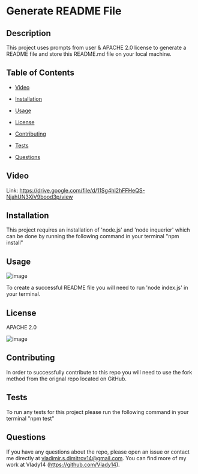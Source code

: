 # Generate README File

## Description

This project uses prompts from user & APACHE 2.0 license to generate a README file and store this README.md file on your local machine.

## Table of Contents

* [Video](#video)

* [Installation](#installation)

* [Usage](#usage)

* [License](#license)

* [Contributing](#contributing)

* [Tests](#tests)

* [Questions](#questions)

## Video

Link: https://drive.google.com/file/d/11Sg4hl2hFFHeQS-NjahUN3XiV9bood3p/view

## Installation

This project requires an installation of 'node.js' and 'node inquerier' which can be done by running the following command in your terminal "npm install"

## Usage

![image](https://user-images.githubusercontent.com/71519918/99868688-494a0100-2b8a-11eb-9b47-3d3e9c3afb22.png)

To create a successful README file you will need to run 'node index.js' in your terminal.

## License

APACHE 2.0

![image](https://user-images.githubusercontent.com/71519918/99868729-a80f7a80-2b8a-11eb-9742-53c2264f0cf3.png)

## Contributing

In order to successfully contribute to this repo you will need to use the fork method from the orignal repo located on GitHub.

## Tests

To run any tests for this project please run the following command in your terminal "npm test"

## Questions

If you have any questions about the repo, please open an issue or contact me directly at <vladimir.s.dimitrov14@gmail.com>.
You can find more of my work at Vlady14 (https://github.com/Vlady14).